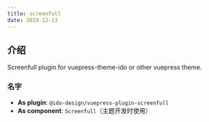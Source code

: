 ```yaml
---
title: screenfull
date: 2019-12-13
---
```


## 介绍

Screenfull plugin for vuepress-theme-ido or other vuepress theme.

### 名字

- **As plugin**: `@ido-design/vuepress-plugin-screenfull`
- **As component**: `Screenfull`（主题开发时使用）
